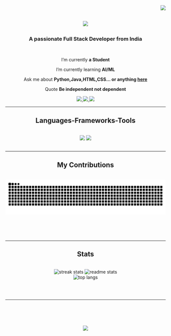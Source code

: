 
<img align="right" src="https://visitor-badge.laobi.icu/badge?page_id=K-Naveenkumar1.K-Naveenkumar1" />

<h1 align="center">
    <img src="https://readme-typing-svg.herokuapp.com/?font=Righteous&size=35&center=true&vCenter=true&width=500&height=70&duration=4000&lines=Hi+There!+👋;+I'm+K.Naveen+Kumar!;" />
</h1>

<h3 align="center">A passionate Full Stack Developer from India</h3>

<br/>

<div align="center">
 
 I’m currently **a Student**
 
 I’m currently learning **AI/ML**

 Ask me about **Python,Java,HTML,CSS... or anything [here](https://github.com/K-Naveenkumar1/K-Naveenkumar1/issues)**

 Quote **Be independent not dependent**

 </div>
 
<div align="center"> 
  <a href="naveenkumar5385@gmail.com">
    <img src="https://img.shields.io/badge/Gmail-333333?style=for-the-badge&logo=gmail&logoColor=red" />
  </a>
  <a href="https://www.linkedin.com/in/naveen-kumar-k-8263372a9/" target="_blank">
    <img src="https://img.shields.io/badge/LinkedIn-0077B5?style=for-the-badge&logo=linkedin&logoColor=white" target="_blank" />
  </a>
  <a href="https://k-naveen.netlify.app/" target="_blank">
     <img src="https://img.shields.io/badge/Portfolio-FF5722?style=for-the-badge&logo=todoist&logoColor=white" target="_blank" /> 
  </a>
</div>

 <hr/>
 
<h2 align="center"> Languages-Frameworks-Tools </h2>
<br/>
<div align="center">
    <img src="https://skillicons.dev/icons?i=,html,css,vscode,github,tailwind,git,nextjs,wordpress,figma,webflow,sql" />
    <img src="https://skillicons.dev/icons?i=python,javascript,c,java,mysql,react,nodejs,kotlin" /><br>
</div>

<br/>
<hr/>

<div align="center">
  <h2> My Contributions </h2>
  <br>
  <img alt="snake eating my contributions" src="https://raw.githubusercontent.com/K-Naveenkumar1/K-Naveenkumar1/output/github-contribution-grid-snake-dark.svg" />
  
  <br/><br/><br/>
</div>

<hr/>

<h2 align="center"> Stats </h2>
<br>
<div align=center>
    <img width=390 src="https://github-readme-streak-stats.herokuapp.com/?user=K-Naveenkumar1&count_private=true&theme=react&border_radius=10" alt="streak stats"/>
  <img  width=390 src="https://github-readme-stats.vercel.app/api?username=K-Naveenkumar1&count_private=true&show_icons=true&theme=react&rank_icon=github&border_radius=10" alt="readme stats" />
  <br/>
  <img align="centre" width=390 src="https://github-readme-stats.vercel.app/api/top-langs/?username=K-Naveenkumar1&langs_count=8&layout=compact&theme=react&border_radius=10&size_weight=0.5&count_weight=0.5&exclude_repo=github-readme-stats" alt="top langs" />
</div>


<br/><br/>

<hr/>

<br/>

<h1 align="center">
    <img src="https://readme-typing-svg.herokuapp.com/?font=Righteous&size=35&center=true&vCenter=true&width=500&height=70&duration=4000&lines=Thanks+For+Visiting!+🙏;+message+me+on+Linkedin!;I'm+always+down+to+collab" />
</h1>


